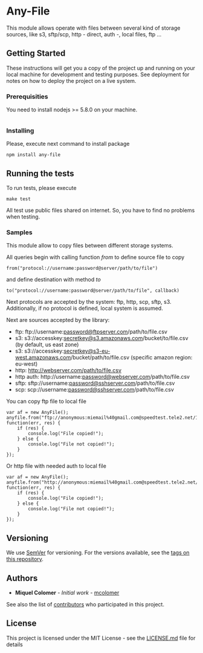 # Any-File

This module allows operate with files between several kind of storage sources, like s3, sftp/scp, http - direct, auth -, local files, ftp ...

## Getting Started

These instructions will get you a copy of the project up and running on your local machine for development and testing purposes. See deployment for notes on how to deploy the project on a live system.

### Prerequisities

You need to install nodejs >= 5.8.0 on your machine.

```
```

### Installing

Please, execute next command to install package

```
npm install any-file
```

## Running the tests

To run tests, please execute

```
make test
```

All test use public files shared on internet. So, you have to find no problems when testing.

### Samples

This module allow to copy files between different storage systems.

All queries begin with calling function *from* to define source file to copy

```
from("protocol://username:password@server/path/to/file")
```

and define destination with method *to*

```
to("protocol://username:password@server/path/to/file", callback)
```

Next protocols are accepted by the system: ftp, http, scp, sftp, s3.
Additionally, if no protocol is defined, local system is assumed.

Next are sources accepted by the library:

* ftp: ftp://username:password@ftpserver.com/path/to/file.csv
* s3: s3://accesskey:secretkey@s3.amazonaws.com/bucket/to/file.csv (by default, us east zone)
* s3: s3://accesskey:secretkey@s3-eu-west.amazonaws.com/bucket/path/to/file.csv (specific amazon region: eu-west)
* http: http://webserver.com/path/to/file.csv
* http auth: http://username:password@webserver.com/path/to/file.csv
* sftp: sftp://username:password@sshserver.com/path/to/file.csv
* scp: scp://username:password@sshserver.com/path/to/file.csv



You can copy ftp file to local file
```
var af = new AnyFile();
anyfile.from("ftp://anonymous:miemail%40gmail.com@speedtest.tele2.net/100KB.zip").to("100KB.zip", function(err, res) {
	if (res) {
		console.log("File copied!");
	} else {
		console.log("File not copied!");
	}
});
```

Or http file with needed auth to local file
```
var af = new AnyFile();
anyfile.from("http://anonymous:miemail%40gmail.com@speedtest.tele2.net/100KB.zip").to("100KB.zip", function(err, res) {
	if (res) {
		console.log("File copied!");
	} else {
		console.log("File not copied!");
	}
});
```

## Versioning

We use [SemVer](http://semver.org/) for versioning. For the versions available, see the [tags on this repository](https://github.com/your/project/tags). 

## Authors

* **Miquel Colomer** - *Initial work* - [mcolomer](https://github.com/mcolomer)

See also the list of [contributors](https://github.com/mcolomer/any-file/contributors) who participated in this project.

## License

This project is licensed under the MIT License - see the [LICENSE.md](LICENSE.md) file for details

